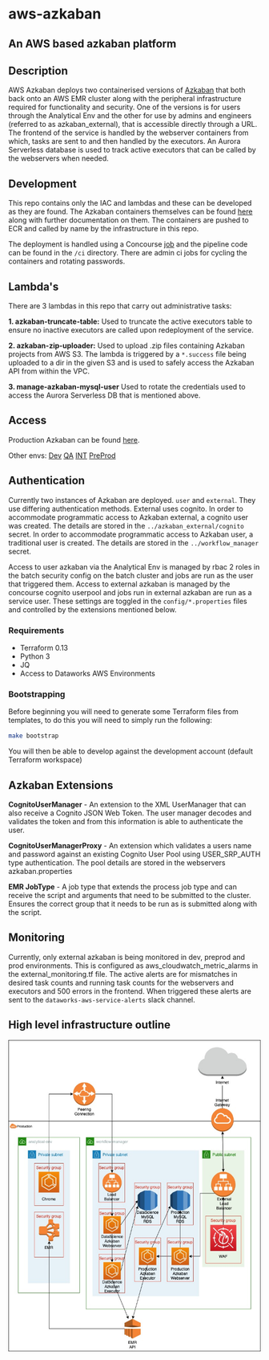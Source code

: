 # aws-azkaban

## An AWS based azkaban platform

## Description
AWS Azkaban deploys two containerised versions of [Azkaban](https://azkaban.github.io/azkaban/docs/latest/) that both back onto an AWS EMR cluster along with the peripheral infrastructure required for functionality and security. 
One of the versions is for users through the Analytical Env and the other for use by admins and engineers (referred to as azkaban_external), that is accessible directly through a URL. 
The frontend of the service is handled by the webserver containers from which, tasks are sent to and then handled by the executors. An Aurora Serverless database is used to track active executors that can be called by the webservers when needed.

## Development
This repo contains only the IAC and lambdas and these can be developed as they are found. The Azkaban containers themselves can be found [here](https://github.com/dwp/dataworks-hardened-images) along with further documentation on them. 
The containers are pushed to ECR and called by name by the infrastructure in this repo.

The deployment is handled using a Concourse [job](https://ci.dataworks.dwp.gov.uk/teams/dataworks/pipelines/aws-azkaban) and the pipeline code can be found in the `/ci` directory. There are admin ci jobs for cycling the containers and rotating passwords.

## Lambda's
There are 3 lambdas in this repo that carry out administrative tasks:

**1. azkaban-truncate-table:**
Used to truncate the active executors table to ensure no inactive executors are called upon redeployment of the service.

**2. azkaban-zip-uploader:**
Used to upload .zip files containing Azkaban projects from AWS S3. The lambda is triggered by a `*.success` file being uploaded to a dir in the given S3 and is used to safely access the Azkaban API from within the VPC.

**3. manage-azkaban-mysql-user**
Used to rotate the credentials used to access the Aurora Serverless DB that is mentioned above.

## Access

Production Azkaban can be found [here](https://azkaban-external.dataworks.dwp.gov.uk/). 

Other envs:
[Dev](https://azkaban-external.dev.wip.dataworks.dwp.gov.uk)
[QA](https://azkaban-external.qa.wip.dataworks.dwp.gov.uk)
[INT](https://azkaban-external.int.wip.dataworks.dwp.gov.uk)
[PreProd](https://azkaban-external.pre.dataworks.dwp.gov.uk)


## Authentication
Currently two instances of Azkaban are deployed. `user` and `external`. They use differing authentication methods. External uses cognito.
In order to accommodate programmatic access to Azkaban external, a cognito user was created. The details are stored in the `../azkaban_external/cognito` secret.
In order to accommodate programmatic access to Azkaban user, a traditional user is created. The details are stored in the `../workflow_manager` secret.

Access to user azkaban via the Analytical Env is managed by rbac 2 roles in the batch security config on the batch cluster and jobs are run as the user that triggered them.
Access to external azkaban is managed by the concourse cognito userpool and jobs run in external azkaban are run as a service user.
These settings are toggled in the `config/*.properties` files and controlled by the extensions mentioned below.

### Requirements

* Terraform 0.13
* Python 3
* JQ
* Access to Dataworks AWS Environments

### Bootstrapping

Before beginning you will need to generate some Terraform files from templates, to do this you will need to simply run the following:
```bash
make bootstrap
```

You will then be able to develop against the development account (default Terraform workspace)

## Azkaban Extensions

**CognitoUserManager** - An extension to the XML UserManager that can also receive a Cognito JSON Web Token. The user manager decodes and validates the token and from this information is able to authenticate the user.

**CognitoUserManagerProxy** - An extension which validates a users name and password against an existing Cognito User Pool using USER_SRP_AUTH type authentication. The pool details are stored in the webservers azkaban.properties

**EMR JobType** - A job type that extends the process job type and can receive the script and arguments that need to be submitted to the cluster. Ensures the correct group that it needs to be run as is submitted along with the script.

## Monitoring
Currently, only external azkaban is being monitored in dev, preprod and prod environments. This is configured as aws_cloudwatch_metric_alarms in the external_monitoring.tf file.
The active alerts are for mismatches in desired task counts and running task counts for the webservers and executors and 500 errors in the frontend. 
When triggered these alerts are sent to the `dataworks-aws-service-alerts` slack channel.

## High level infrastructure outline

![AWS Azkaban Infrastructure](docs/high_level_design.jpg)
